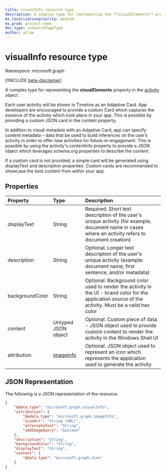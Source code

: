 ```yaml
---
title: visualInfo resource type
description: A complex type for representing the **visualElements** property in the activity object.
ms.localizationpriority: medium
ms.prod: project-rome
doc_type: resourcePageType
author: ailae
---
```


# visualInfo resource type

Namespace: microsoft.graph

[!INCLUDE [beta-disclaimer](../../includes/beta-disclaimer.md)]

A complex type for representing the **visualElements** property in the [activity](../resources/projectrome-activity.md) object.

Each user activity will be shown in Timeline as an Adaptive Card. App developers are encouraged to provide a custom Card which captures the essence of the activity which took place in your app. This is possible by providing a custom JSON card in the content property.

In addition to visual metadata with an Adaptive Card, app can specify content metadata – data that be used to build inferences on the user’s activity in order to offer new activities for future re-engagement. This is possible by using the activity's contentInfo property to provide a JSON object which leverages schema.org properties to describe the content.

If a custom card is not provided, a simple card will be generated using displayText and description properties. Custom cards are recommended to showcase the best content from within your app.

## Properties

| Property        | Type                                               | Description                                                                                                                                          |
| :-------------- | :------------------------------------------------- | :--------------------------------------------------------------------------------------------------------------------------------------------------- |
| displayText     | String                                             | Required. Short text description of the user's unique activity (for example, document name in cases where an activity refers to document creation)   |
| description     | String                                             | Optional. Longer text description of the user's unique activity (example: document name, first sentence, and/or metadata)                            |
| backgroundColor | String                                             | Optional. Background color used to render the activity in the UI - brand color for the application source of the activity. Must be a valid hex color |
| content         | Untyped JSON object                                | Optional. Custom piece of data - JSON object used to provide custom content to render the activity in the Windows Shell UI                           |
| attribution     | [imageInfo](../resources/projectrome-imageinfo.md) | Optional. JSON object used to represent an icon which represents the application used to generate the activity                                       |

## JSON Representation

The following is a JSON representation of the resource.

<!-- {
  "blockType": "resource",
  "optionalProperties": [
    "attribution",
    "description",
    "backgroundColor",
    "content"
  ],
  "@odata.type": "microsoft.graph.visualInfo"
}-->

```json
{
    "@data.type": "microsoft.graph.visualInfo",
    "attribution": {
        "@odata.type": "microsoft.graph.imageInfo",
        "iconUrl": "String (URL)",
        "alternateText": "String",
        "addImageQuery": "boolean"
    },
    "description": "String",
    "backgroundColor": "String",
    "displayText": "String",
    "content": {
        "@data.type": "microsoft.graph.Json"
    }
}
```

<!-- uuid: 8fcb5dbc-d5aa-4681-8e31-b001d5168d79
2017-06-07 14:57:30 UTC -->

<!--
{
  "type": "#page.annotation",
  "description": "visualinfo resource",
  "keywords": "",
  "section": "documentation",
  "tocPath": "",
  "suppressions": []
}
-->
